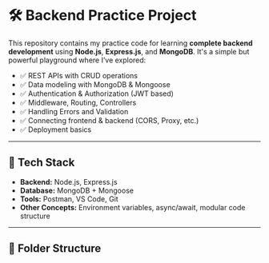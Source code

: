 # 🛠️ Backend Practice Project

This repository contains my practice code for learning **complete backend development** using **Node.js**, **Express.js**, and **MongoDB**. It's a simple but powerful playground where I’ve explored:

- ✅ REST APIs with CRUD operations  
- ✅ Data modeling with MongoDB & Mongoose  
- ✅ Authentication & Authorization (JWT based)  
- ✅ Middleware, Routing, Controllers  
- ✅ Handling Errors and Validation  
- ✅ Connecting frontend & backend (CORS, Proxy, etc.)  
- ✅ Deployment basics

---

## 🚀 Tech Stack

- **Backend:** Node.js, Express.js  
- **Database:** MongoDB + Mongoose  
- **Tools:** Postman, VS Code, Git  
- **Other Concepts:** Environment variables, async/await, modular code structure

---

## 📁 Folder Structure

